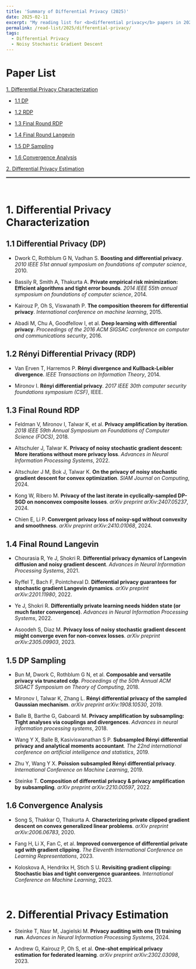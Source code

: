 ```yaml
---
title: 'Summary of Differential Privacy (2025)'
date: 2025-02-11
excerpt: "My reading list for <b>differential privacy</b> papers in 2025."
permalink: /read-list/2025/differential-privacy/
tags:
  - Differential Privacy
  - Noisy Stochastic Gradient Descent
---
```




# Paper List 

[1. Differential Privacy Characterization](#jump_1)

* [1.1 DP](#jump_1-1)

* [1.2 RDP](#jump_1-2)

* [1.3 Final Round RDP](#jump_1-3)

* [1.4 Final Round Langevin](#jump_1-4)

* [1.5 DP Sampling](#jump_1-5)

* [1.6 Convergence Analysis](#jump_1-6)

[2. Differential Privacy Estimation](#jump_2)

<!-- [3. Differential Privacy for Federated Learning](#jump_3)

[4. Differential Privacy for Decentralized Federated Learning](#jump_4)

[5. Differential Privacy for Wireless Federated Learning](#jump_5)

[6. Differential Privacy for Wireless Decentralized Federated Learning](#jump_6) -->


<hr style="height:0px;border:none;border-top:3px solid #555555;" />
<br>


# <span id="jump_1"> 1. Differential Privacy Characterization </span>


## <span id="jump_1-1"> 1.1 Differential Privacy (DP) </span>

* Dwork C, Rothblum G N, Vadhan S. **Boosting and differential privacy**. *2010 IEEE 51st annual symposium on foundations of computer science*, 2010.

* Bassily R, Smith A, Thakurta A. **Private empirical risk minimization: Efficient algorithms and tight error bounds**. *2014 IEEE 55th annual symposium on foundations of computer science*, 2014.

* Kairouz P, Oh S, Viswanath P. **The composition theorem for differential privacy**. *International conference on machine learning*, 2015.

* Abadi M, Chu A, Goodfellow I, et al. **Deep learning with differential privacy**. *Proceedings of the 2016 ACM SIGSAC conference on computer and communications security*, 2016.



## <span id="jump_1-2"> 1.2 Rényi Differential Privacy (RDP) </span>

* Van Erven T, Harremos P. **Rényi divergence and Kullback-Leibler divergence**. *IEEE Transactions on Information Theory*, 2014.

* Mironov I. **Rényi differential privacy**. *2017 IEEE 30th computer security foundations symposium (CSF)*, IEEE.

## <span id="jump_1-3"> 1.3 Final Round RDP </span>

* Feldman V, Mironov I, Talwar K, et al. **Privacy amplification by iteration**. *2018 IEEE 59th Annual Symposium on Foundations of Computer Science (FOCS)*, 2018.

* Altschuler J, Talwar K. **Privacy of noisy stochastic gradient descent: More iterations without more privacy loss**. *Advances in Neural Information Processing Systems*, 2022.

* Altschuler J M, Bok J, Talwar K. **On the privacy of noisy stochastic gradient descent for convex optimization**. *SIAM Journal on Computing*, 2024.

* Kong W, Ribero M. **Privacy of the last iterate in cyclically-sampled DP-SGD on nonconvex composite losses**. *arXiv preprint arXiv:2407.05237*, 2024.

* Chien E, Li P. **Convergent privacy loss of noisy-sgd without convexity and smoothness**. *arXiv preprint arXiv:2410.01068*, 2024.

## <span id="jump_1-4"> 1.4 Final Round Langevin </span>

* Chourasia R, Ye J, Shokri R. **Differential privacy dynamics of Langevin diffusion and noisy gradient descent**. *Advances in Neural Information Processing Systems*, 2021.

* Ryffel T, Bach F, Pointcheval D. **Differential privacy guarantees for stochastic gradient Langevin dynamics**. *arXiv preprint arXiv:2201.11980*, 2022.

* Ye J, Shokri R. **Differentially private learning needs hidden state (or much faster convergence)**. *Advances in Neural Information Processing Systems*, 2022.

* Asoodeh S, Diaz M. **Privacy loss of noisy stochastic gradient descent might converge even for non-convex losses**. *arXiv preprint arXiv:2305.09903*, 2023.

## <span id="jump_1-5"> 1.5 DP Sampling </span>

* Bun M, Dwork C, Rothblum G N, et al. **Composable and versatile privacy via truncated cdp**. *Proceedings of the 50th Annual ACM SIGACT Symposium on Theory of Computing*, 2018.

* Mironov I, Talwar K, Zhang L. **Rényi differential privacy of the sampled Gaussian mechanism**. *arXiv preprint arXiv:1908.10530*, 2019.

* Balle B, Barthe G, Gaboardi M. **Privacy amplification by subsampling: Tight analyses via couplings and divergences**. *Advances in neural information processing systems*, 2018.

* Wang Y X, Balle B, Kasiviswanathan S P. **Subsampled Rényi differential privacy and analytical moments accountant**. *The 22nd international conference on artificial intelligence and statistics*, 2019.

* Zhu Y, Wang Y X. **Poission subsampled Rényi differential privacy**. *International Conference on Machine Learning*, 2019.

* Steinke T. **Composition of differential privacy & privacy amplification by subsampling**. *arXiv preprint arXiv:2210.00597*, 2022.

## <span id="jump_1-6"> 1.6 Convergence Analysis </span>

* Song S, Thakkar O, Thakurta A. **Characterizing private clipped gradient descent on convex generalized linear problems**. *arXiv preprint arXiv:2006.06783*, 2020.

* Fang H, Li X, Fan C, et al. **Improved convergence of differential private sgd with gradient clipping**. *The Eleventh International Conference on Learning Representations*, 2023.

* Koloskova A, Hendrikx H, Stich S U. **Revisiting gradient clipping: Stochastic bias and tight convergence guarantees**. *International Conference on Machine Learning*, 2023.


<br>

# <span id="jump_2"> 2. Differential Privacy Estimation </span>

* Steinke T, Nasr M, Jagielski M. **Privacy auditing with one (1) training run**. *Advances in Neural Information Processing Systems*, 2024.

* Andrew G, Kairouz P, Oh S, et al. **One-shot empirical privacy estimation for federated learning**. *arXiv preprint arXiv:2302.03098*, 2023.


<!-- <br>

# <span id="jump_3"> 3. Differential Privacy for Federated Learning </span>

TBD.

<br>

# <span id="jump_4"> 4. Differential Privacy for Decentralized Federated Learning </span>

TBD.

<br>

# <span id="jump_5"> 5. Differential Privacy for Wireless Federated Learning </span>

TBD.
<br>

# <span id="jump_6"> 6. Differential Privacy for Wireless Decentralized Federated Learning </span>

TBD. -->